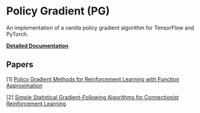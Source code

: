 Policy Gradient (PG)
====================

An implementation of a vanilla policy gradient algorithm for TensorFlow and PyTorch. 

**[Detailed Documentation](https://docs.ray.io/en/latest/rllib-algorithms.html#pg)**

Papers
------

[1] [Policy Gradient Methods for Reinforcement Learning with Function Approximation](https://papers.nips.cc/paper/1713-policy-gradient-methods-for-reinforcement-learning-with-function-approximation.pdf)

[2] [Simple Statistical Gradient-Following Algorithms for Connectionist Reinforcement Learning](http://www-anw.cs.umass.edu/~barto/courses/cs687/williams92simple.pdf)
